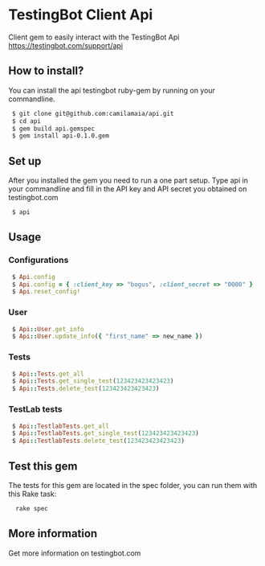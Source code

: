 # TestingBot Client Api
Client gem to easily interact with the TestingBot Api https://testingbot.com/support/api


## How to install?

You can install the api testingbot ruby-gem by running on your commandline.

``` bash
 $ git clone git@github.com:camilamaia/api.git
 $ cd api
 $ gem build api.gemspec
 $ gem install api-0.1.0.gem
 ```
 
## Set up

After you installed the gem you need to run a one part setup. Type api in your commandline and fill in the API key and API secret you obtained on testingbot.com

``` bash
 $ api
```

## Usage

### Configurations

``` ruby
 $ Api.config
 $ Api.config = { :client_key => "bogus", :client_secret => "0000" }
 $ Api.reset_config!
```

### User

``` ruby
 $ Api::User.get_info
 $ Api::User.update_info({ "first_name" => new_name })
```

### Tests

``` ruby
 $ Api::Tests.get_all
 $ Api::Tests.get_single_test(123423423423423)
 $ Api::Tests.delete_test(123423423423423)
```

### TestLab tests

``` ruby
 $ Api::TestlabTests.get_all
 $ Api::TestlabTests.get_single_test(123423423423423)
 $ Api::TestlabTests.delete_test(123423423423423)
```

## Test this gem

The tests for this gem are located in the spec folder, you can run them with this Rake task:

``` bash
  rake spec
```

## More information

Get more information on testingbot.com


